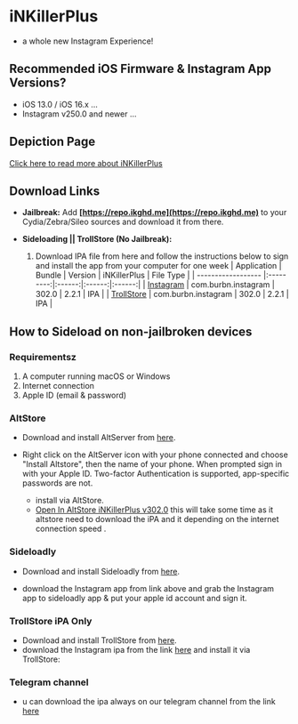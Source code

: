 # iNKillerPlus
* a whole new Instagram Experience!

## Recommended iOS Firmware & Instagram App Versions?
* iOS 13.0 / iOS 16.x ...
* Instagram v250.0 and newer ...


## Depiction Page
[Click here to read more about iNKillerPlus](https://repo.ikghd.me/depictions/?p=me.ikghd.inkplus)

## Download Links

* **Jailbreak:** Add __[https://repo.ikghd.me](https://repo.ikghd.me)__ to your Cydia/Zebra/Sileo sources and download it from there.
* **Sideloading || TrollStore (No Jailbreak):**

    1. Download IPA file from here and follow the instructions below to sign and install the app from your computer for one week
        | Application | Bundle | Version | iNKillerPlus | File Type |
        | ------------------ |:---------:|:------:|:------:|:------:|
        | [Instagram](https://ikghd.site/ipa/Instagram_302.0_iNKillerPlus_2.2.1.ipa) | com.burbn.instagram | 302.0 | 2.2.1 | IPA |
        | [TrollStore](https://ikghd.site/ipa/Instagram_302.0_iNKillerPlus_2.2.1_TrollStore.ipa) | com.burbn.instagram | 302.0 | 2.2.1 | IPA |


## How to Sideload on non-jailbroken devices
### Requirementsz
1. A computer running macOS or Windows
2. Internet connection
3. Apple ID (email & password)


### AltStore
* Download and install AltServer from [here](https://altstore.io).

* Right click on the AltServer icon with your phone connected and choose "Install Altstore", then the name of your phone. When prompted sign in with your Apple ID. Two-factor Authentication is supported, app-specific passwords are not.

    * install via AltStore.
    * [Open In AltStore iNKillerPlus v302.0](https://tinyurl.com/) this will take some time as it altstore need to download the iPA and it depending on the internet connection speed .



### Sideloadly
* Download and install Sideloadly from [here](https://sideloadly.io).

* download the Instagram app from link above and grab the Instagram app to sideloadly app & put your apple id account and sign it.


### TrollStore iPA Only
* Download and install TrollStore from [here](https://github.com/opa334/TrollStore).
* download the Instagram ipa from the link [here](https://ikghd.site/ipa/Instagram_302.0_iNKillerPlus_2.2.1_TrollStore.ipa) and install it via TrollStore:


### Telegram channel
* u can download the ipa always on our telegram channel from the link [here](https://t.me/ikghdiPA)
